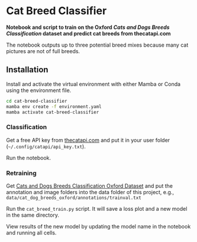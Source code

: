 # Cat Breed Classifier

**Notebook and script to train on the Oxford *Cats and Dogs Breeds Classification* dataset and predict cat breeds from thecatapi.com**

The notebook outputs up to three potential breed mixes because many cat pictures are not of full breeds.

## Installation
Install and activate the virtual environment with either Mamba or Conda using the environment file.
```bash
cd cat-breed-classifier
mamba env create -f environment.yaml
mamba activate cat-breed-classifier
```

### Classification
Get a free API key from [thecatapi.com](https://thecatapi.com/) and put it in your user folder (`~/.config/catapi/api_key.txt`).

Run the notebook.

### Retraining
Get [Cats and Dogs Breeds Classification Oxford Dataset](https://www.kaggle.com/datasets/zippyz/cats-and-dogs-breeds-classification-oxford-dataset) and put the annotation and image folders into the data folder of this project, e.g., `data/cat_dog_breeds_oxford/annotations/trainval.txt`

Run the `cat_breed_train.py` script. It will save a loss plot and a new model in the same directory.

View results of the new model by updating the model name in the notebook and running all cells.
